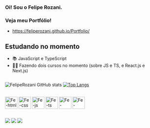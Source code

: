 ### Oi! Sou o Felipe Rozani.

### Veja meu Portfólio!

- https://feliperozani.github.io/Portfolio/

## Estudando no momento

- 📚  JavaScript e TypeScript
- 🧑‍💻  Fazendo dois cursos no momento (sobre JS e TS, e React.js e Next.js)

##

![FelipeRozani GitHub stats](https://github-readme-stats.vercel.app/api?username=FelipeRozani&show_icons=true&theme=tokyonight)
[![Top Langs](https://github-readme-stats.vercel.app/api/top-langs/?username=FelipeRozani&layout=compact&theme=tokyonight)](https://github.com/FelipeRozani/github-readme-stats)

<div style="display: inline-block;"><br>
    <img align="center" alt="Fe-html" height="40" width="40" src="https://cdn.jsdelivr.net/gh/devicons/devicon/icons/html5/html5-original-wordmark.svg"/>
    <img align="center" alt="Fe-css" height="40" width="40" src="https://cdn.jsdelivr.net/gh/devicons/devicon/icons/css3/css3-original-wordmark.svg"/>
    <img align="center" alt="Fe-js" height="40" width="40" src="https://cdn.jsdelivr.net/gh/devicons/devicon/icons/javascript/javascript-original.svg"/>
    <img align="center" alt="Fe-ts" height="40" width="40" src="https://cdn.jsdelivr.net/gh/devicons/devicon/icons/typescript/typescript-original.svg"/>
    <img align="center" alt="Fe-csharp" height="40" width="40" src="https://cdn.jsdelivr.net/gh/devicons/devicon/icons/csharp/csharp-original.svg"/>
    <img align="center" alt="Fe-python" height="40" width="40" src="https://cdn.jsdelivr.net/gh/devicons/devicon/icons/python/python-original.svg"/>
</div>

##

<div>
    <a href="https://www.linkedin.com/in/feliperozani/" target="_blank"><img src="https://img.shields.io/badge/LinkedIn-0077B5?style=for-the-badge&logo=linkedin&logoColor=white" target="_blank"/></a>
    <a href="mailto: felipe.rozani@gmail.com" target="_blank"><img src="https://img.shields.io/badge/Gmail-D14836?style=for-the-badge&logo=gmail&logoColor=white" target="_blank"/></a>
    <a href="https://www.instagram.com/_.froza._/" target="_blank"><img src="https://img.shields.io/badge/Instagram-E4405F?style=for-the-badge&logo=instagram&logoColor=white" target="_blank"/></a>
</div>
